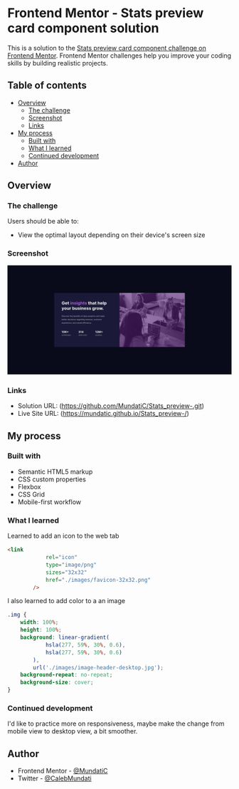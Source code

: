 # Frontend Mentor - Stats preview card component solution

This is a solution to the [Stats preview card component challenge on Frontend Mentor](https://www.frontendmentor.io/challenges/stats-preview-card-component-8JqbgoU62). Frontend Mentor challenges help you improve your coding skills by building realistic projects. 

## Table of contents

- [Overview](#overview)
  - [The challenge](#the-challenge)
  - [Screenshot](#screenshot)
  - [Links](#links)
- [My process](#my-process)
  - [Built with](#built-with)
  - [What I learned](#what-i-learned)
  - [Continued development](#continued-development)
- [Author](#author)




## Overview

### The challenge

Users should be able to:

- View the optimal layout depending on their device's screen size

### Screenshot

![](./images/screenshot.png)





### Links

- Solution URL: (https://github.com/MundatiC/Stats_preview-.git)
- Live Site URL: (https://mundatic.github.io/Stats_preview-/)

## My process

### Built with

- Semantic HTML5 markup
- CSS custom properties
- Flexbox
- CSS Grid
- Mobile-first workflow

### What I learned

Learned to add an icon to the web tab

```html
<link
            rel="icon"
            type="image/png"
            sizes="32x32"
            href="./images/favicon-32x32.png"
        />
```
I also learned to add color to a an image
```css
.img {
    width: 100%;
    height: 100%;
    background: linear-gradient(
            hsla(277, 59%, 30%, 0.6),
            hsla(277, 59%, 30%, 0.6)
        ),
        url('./images/image-header-desktop.jpg');
    background-repeat: no-repeat;
    background-size: cover;
}
```


### Continued development

I'd like to practice more on responsiveness, maybe make the change from mobile view to desktop view, a bit smoother.



## Author

- Frontend Mentor - [@MundatiC](https://www.frontendmentor.io/profile/Mundatic)
- Twitter - [@CalebMundati](https://www.twitter.com/CalebMundati)





